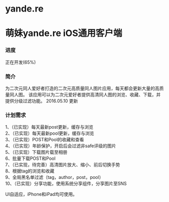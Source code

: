 # yande.re
<H1>萌妹yande.re iOS通用客户端</H1>
<H3>进度</H3>正在开发(65%)
<H3>简介</H3>
    为二次元同人爱好者打造的二次元高质量同人图片应用，每天都会更新大量的高质量同人图。
    该应用可以为二次元爱好者提供高清同人图的浏览、收藏、下载，并提供分级过滤功能。
2016.05.10 更新</br>
<h3>计划需求</h3>
  1、（已实现）每天最新post更新，缓存与浏览</br>
  2、（已实现）每天最新pool更新，缓存与浏览</br>
  3、（已实现）POST和Pool的收藏和查看</br>
  4、（已实现）年龄保护，开启后会过滤非safe评级的图片</br>
  5、（已实现）下载图片载至相册</br>
  6、批量下载POST和Pool</br>
  7、（已实现，待完善）高清图片放大、缩小、前后切换手势</br>
  8、根据tag的浏览和收藏</br>
  9、全局黑名单过滤（tag，author，post，pool）</br>
  10、（已实现）分享功能，使用系统分享组件，分享图片至SNS</br>


UI自适应，iPhone和iPad均可使用。</br>
